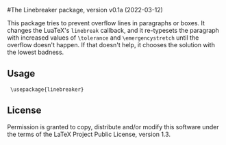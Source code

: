 #The Linebreaker package, version v0.1a (2022-03-12)

This package tries to prevent overflow lines in paragraphs or boxes.
It changes the LuaTeX's `linebreak` callback, and it re-typesets the paragraph 
with increased values of `\tolerance` and `\emergencystretch`
until the overflow doesn't happen. If that doesn't help, it chooses the solution
with the lowest badness.


## Usage


     \usepackage{linebreaker}


## License

Permission is granted to copy, distribute and/or modify this software
under the terms of the LaTeX Project Public License, version 1.3.


